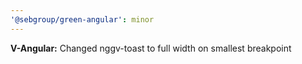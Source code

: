 ```yaml
---
'@sebgroup/green-angular': minor
---
```


**V-Angular:** Changed nggv-toast to full width on smallest breakpoint
